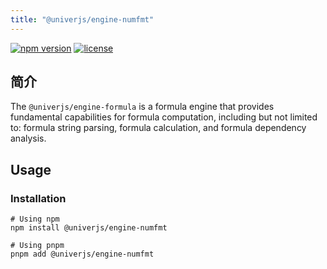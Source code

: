 ```yaml
---
title: "@univerjs/engine-numfmt"
---
```


[![npm version](https://img.shields.io/npm/v/@univerjs/engine-numfmt)](https://npmjs.org/package/@univerjs/engine-numfmt)
[![license](https://img.shields.io/npm/l/@univerjs/engine-numfmt)](https://img.shields.io/npm/l/@univerjs/engine-numfmt)

## 简介

The `@univerjs/engine-formula` is a formula engine that provides fundamental capabilities for formula computation, including but not limited to: formula string parsing, formula calculation, and formula dependency analysis.

## Usage

### Installation

```shell
# Using npm
npm install @univerjs/engine-numfmt

# Using pnpm
pnpm add @univerjs/engine-numfmt
```
